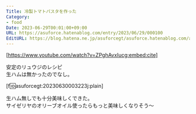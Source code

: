 ```yaml
---
Title: 冷製トマトパスタを作った
Category:
- food
Date: 2023-06-29T00:01:00+09:00
URL: https://asuforce.hatenablog.com/entry/2023/06/29/000100
EditURL: https://blog.hatena.ne.jp/asuforcegt/asuforce.hatenablog.com/atom/entry/820878482945841288
---
```


[https://www.youtube.com/watch?v=ZPghAvxIucg:embed:cite]

安定のリュウジのレシピ  
生ハムは無かったのでなし。  

[f:id:asuforcegt:20230630003223j:plain]

生ハム無しでも十分美味しくできた。  
サイゼリヤのオリーブオイル使ったらもっと美味しくなりそう〜
